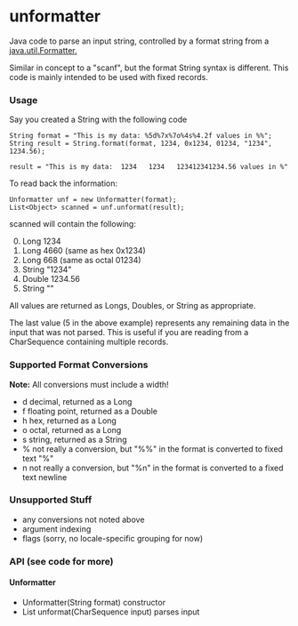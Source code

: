 unformatter
====

Java code to parse an input string, controlled by a format string from a [java.util.Formatter.](https://docs.oracle.com/javase/8/docs/api/java/util/Formatter.html)

Similar in concept to a "scanf", but the format String syntax is different.  This code is mainly intended to be used with fixed records.

### Usage

Say you created a String with the following code

    String format = "This is my data: %5d%7x%7o%4s%4.2f values in %%";
    String result = String.format(format, 1234, 0x1234, 01234, "1234", 1234.56);
    
    result = "This is my data:  1234   1234   123412341234.56 values in %"

To read back the information:

    Unformatter unf = new Unformatter(format);
    List<Object> scanned = unf.unformat(result);

scanned will contain the following:

 0. Long 1234
 1. Long 4660 (same as hex  0x1234)
 2. Long 668  (same as octal 01234)
 3. String "1234"
 4. Double 1234.56
 5. String ""

All values are returned as Longs, Doubles, or String as appropriate.  

The last value (5 in the above example) represents any remaining data in the input that was not parsed.  This is useful if you are reading from a CharSequence containing multiple records.

### Supported Format Conversions

**Note:** All conversions must include a width!

 * d decimal, returned as a Long
 * f floating point, returned as a Double
 * h hex, returned as a Long
 * o octal, returned as a Long
 * s string, returned as a String
 * % not really a conversion, but "%%" in the format is converted to fixed text "%"
 * n not really a conversion, but "%n" in the format is converted to a fixed text newline

### Unsupported Stuff
 
 * any conversions not noted above
 * argument indexing
 * flags  (sorry, no locale-specific grouping for now)

 
 
### API   (see code for more)

#### Unformatter

 * Unformatter(String format)                    constructor
 * List<Object> unformat(CharSequence input)     parses input   
